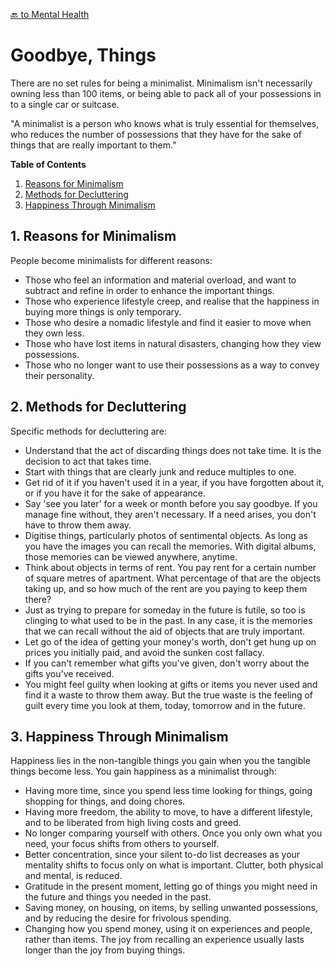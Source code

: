[🔙 to Mental Health](https://github.com/quantu-mc/quantu-mc/blob/main/mentalhealth.md)

# Goodbye, Things

There are no set rules for being a minimalist. Minimalism isn't necessarily owning less than 100 items, or being able to pack all of your possessions in to a single car or suitcase.

"A minimalist is a person who knows what is truly essential for themselves, who reduces the number of possessions that they have for the sake of things that are really important to them."

**Table of Contents**
1. [Reasons for Minimalism](goodbyethings.md#1-reasons-for-minimalism)
2. [Methods for Decluttering](goodbyethings.md#2-methods-for-decluttering)
3. [Happiness Through Minimalism](goodbyethings.md#3-happiness-through-minimalism)

## 1. Reasons for Minimalism

People become minimalists for different reasons:
- Those who feel an information and material overload, and want to subtract and refine in order to enhance the important things.
- Those who experience lifestyle creep, and realise that the happiness in buying more things is only temporary.
- Those who desire a nomadic lifestyle and find it easier to move when they own less.
- Those who have lost items in natural disasters, changing how they view possessions.
- Those who no longer want to use their possessions as a way to convey their personality.

## 2. Methods for Decluttering

Specific methods for decluttering are:
- Understand that the act of discarding things does not take time. It is the decision to act that takes time.
- Start with things that are clearly junk and reduce multiples to one.
- Get rid of it if you haven't used it in a year, if you have forgotten about it, or if you have it for the sake of appearance.
- Say 'see you later' for a week or month before you say goodbye. If you manage fine without, they aren't necessary. If a need arises, you don't have to throw them away.
- Digitise things, particularly photos of sentimental objects. As long as you have the images you can recall the memories. With digital albums, those memories can be viewed anywhere, anytime. 
- Think about objects in terms of rent. You pay rent for a certain number of square metres of apartment. What percentage of that are the objects taking up, and so how much of the rent are you paying to keep them there?
- Just as trying to prepare for someday in the future is futile, so too is clinging to what used to be in the past. In any case, it is the memories that we can recall without the aid of objects that are truly important.
- Let go of the idea of getting your money's worth, don't get hung up on prices you initially paid, and avoid the sunken cost fallacy.
- If you can't remember what gifts you've given, don't worry about the gifts you've received.
- You might feel guilty when looking at gifts or items you never used and find it a waste to throw them away. But the true waste is the feeling of guilt every time you look at them, today, tomorrow and in the future.

## 3. Happiness Through Minimalism

Happiness lies in the non-tangible things you gain when you the tangible things become less. You gain happiness as a minimalist through:
- Having more time, since you spend less time looking for things, going shopping for things, and doing chores.
- Having more freedom, the ability to move, to have a different lifestyle, and to be liberated from high living costs and greed.
- No longer comparing yourself with others. Once you only own what you need, your focus shifts from others to yourself.
- Better concentration, since your silent to-do list decreases as your mentality shifts to focus only on what is important. Clutter, both physical and mental, is reduced.
- Gratitude in the present moment, letting go of things you might need in the future and things you needed in the past.
- Saving money, on housing, on items, by selling unwanted possessions, and by reducing the desire for frivolous spending.
- Changing how you spend money, using it on experiences and people, rather than items. The joy from recalling an experience usually lasts longer than the joy from buying things.
